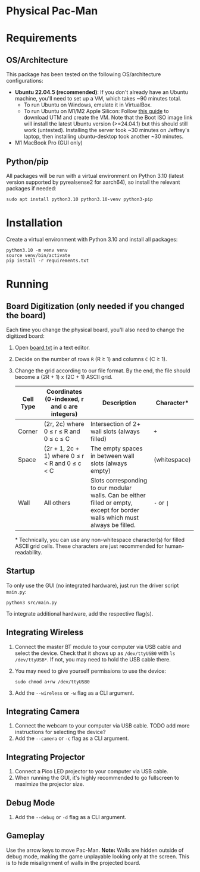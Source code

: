 # Physical Pac-Man
# Requirements
## OS/Architecture
This package has been tested on the following OS/architecture configurations:
- **Ubuntu 22.04.5 (recommended)**: If you don't already have an Ubuntu machine, you'll need to set up a VM, which takes ~90 minutes total.
	- To run Ubuntu on Windows, emulate it in VirtualBox.
	- To run Ubuntu on M1/M2 Apple Silicon: Follow [this guide](https://techblog.shippio.io/how-to-run-an-ubuntu-22-04-vm-on-m1-m2-apple-silicon-9554adf4fda1) to download UTM and create the VM. Note that the Boot ISO image link will install the latest Ubuntu version (>=24.04.1) but this should still work (untested). Installing the server took ~30 minutes on Jeffrey's laptop, then installing ubuntu-desktop took another ~30 minutes.
- M1 MacBook Pro (GUI only)

## Python/pip
All packages will be run with a virtual environment on Python 3.10 (latest version supported by pyrealsense2 for aarch64), so install the relevant packages if needed:

    sudo apt install python3.10 python3.10-venv python3-pip

# Installation
Create a virtual environment with Python 3.10 and install all packages:

	python3.10 -m venv venv
	source venv/bin/activate
	pip install -r requirements.txt

# Running
## Board Digitization (only needed if you changed the board)
Each time you change the physical board, you'll also need to change the digitized board:

1. Open [board.txt](assets/board.txt) in a text editor.
2. Decide on the number of rows `R` (R ≥ 1) and columns `C` (C ≥ 1).
3. Change the grid according to our file format. By the end, the file should become a (2R + 1) x (2C + 1) ASCII grid.

	| Cell Type | Coordinates (0-indexed, r and c are integers) | Description | Character* |
	|---|---|---|---|
	| Corner | (2r, 2c) where 0 ≤ r ≤ R and 0 ≤ c ≤ C | Intersection of 2+ wall slots (always filled) | `+` |
	| Space | (2r + 1, 2c + 1) where 0 ≤ r < R and 0 ≤ c < C | The empty spaces in between wall slots (always empty) | (whitespace) |
	| Wall | All others | Slots corresponding to our modular walls. Can be either filled or empty, except for border walls which must always be filled. | `-` or `\|` |

	\* Technically, you can use any non-whitespace character(s) for filled ASCII grid cells. These characters are just recommended for human-readability.

## Startup
To only use the GUI (no integrated hardware), just run the driver script `main.py`:

    python3 src/main.py

To integrate additional hardware, add the respective flag(s).

## Integrating Wireless
1. Connect the master BT module to your computer via USB cable and select the device. Check that it shows up as `/dev/ttyUSB0` with `ls /dev/ttyUSB*`. If not, you may need to hold the USB cable there.
2. You may need to give yourself permissions to use the device:

       sudo chmod a+rw /dev/ttyUSB0
3. Add the `--wireless` or `-w` flag as a CLI argument.

## Integrating Camera
1. Connect the webcam to your computer via USB cable. TODO add more instructions for selecting the device?
2. Add the `--camera` or `-c` flag as a CLI argument.

## Integrating Projector
1. Connect a Pico LED projector to your computer via USB cable.
2. When running the GUI, it's highly recommended to go fullscreen to maximize the projector size.

## Debug Mode
1. Add the `--debug` or `-d` flag as a CLI argument.

## Gameplay
Use the arrow keys to move Pac-Man. **Note:** Walls are hidden outside of debug mode, making the game unplayable looking only at the screen. This is to hide misalignment of walls in the projected board.
